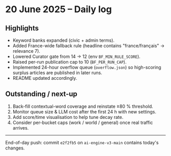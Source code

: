 # 20 June 2025 – Daily log

## Highlights

* Keyword banks expanded (civic + admin terms).
* Added France-wide fallback rule (headline contains "france/français" → relevance 7).
* Lowered Curator gate from 14 → 12 (env `BF_MIN_RULE_SCORE`).
* Raised per-run publication cap to 10 (`BF_PER_RUN_CAP`).
* Implemented 24-hour overflow queue (`overflow.json`) so high-scoring surplus articles are published in later runs.
* README updated accordingly.

## Outstanding / next-up

1. Back-fill contextual-word coverage and reinstate ≥80 % threshold.
2. Monitor queue size & LLM cost after the first 24 h with new settings.
3. Add score/time visualisation to help tune decay rate.
4. Consider per-bucket caps (work / world / general) once real traffic arrives.

---

End-of-day push: commit `e2f2fb5` on `ai-engine-v3-main` contains today's changes. 